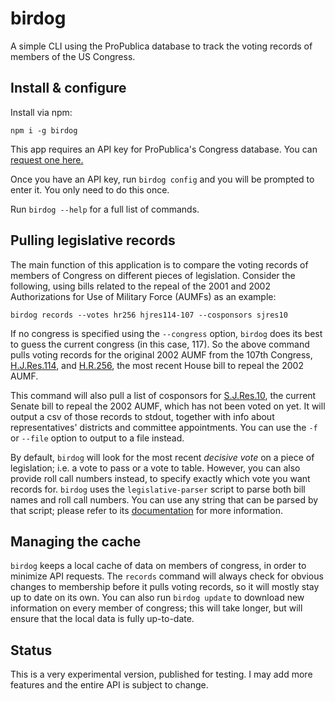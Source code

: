 # birdog

A simple CLI using the ProPublica database to track the voting records of members of the US Congress.

## Install &amp; configure

Install via npm:

```
npm i -g birdog
```

This app requires an API key for ProPublica's Congress database. You can [request one here.](https://www.propublica.org/datastore/api/propublica-congress-api)

Once you have an API key, run `birdog config` and you will be prompted to enter it. You only need to do this once.

Run `birdog --help` for a full list of commands.

## Pulling legislative records

The main function of this application is to compare the voting records of members of Congress on different pieces of legislation.
Consider the following, using bills related to the repeal of the 2001 and 2002 Authorizations for Use of Military Force (AUMFs) as an example:

```
birdog records --votes hr256 hjres114-107 --cosponsors sjres10
```

If no congress is specified using the `--congress` option, `birdog` does its best to guess the current congress (in this case, 117).
So the above command pulls voting records for the original 2002 AUMF from the 107th Congress, [H.J.Res.114](https://www.congress.gov/bill/107th-congress/house-joint-resolution/114),
and [H.R.256](https://www.congress.gov/bill/117th-congress/house-bill/256), the most recent House bill to repeal the 2002 AUMF.

This command will also pull a list of cosponsors for [S.J.Res.10](https://www.congress.gov/bill/117th-congress/senate-joint-resolution/10),
the current Senate bill to repeal the 2002 AUMF, which has not been voted on yet. It will output a csv of those records to stdout, together with info about representatives'
districts and committee appointments. You can use the `-f` or `--file` option to output to a file instead.

By default, `birdog` will look for the most recent _decisive vote_ on a piece of legislation; i.e. a vote to pass or a vote to table.
However, you can also provide roll call numbers instead, to specify exactly which vote you want records for. `birdog` uses the `legislative-parser`
script to parse both bill names and roll call numbers. You can use any string that can be parsed by that script;
please refer to its [documentation](https://www.npmjs.com/package/legislative-parser) for more information.

## Managing the cache

`birdog` keeps a local cache of data on members of congress, in order to minimize API requests. The `records` command will always check for obvious changes to membership before it pulls voting records, so it will mostly stay up to date on its own. You can also run `birdog update` to download new information on every member of congress; this will take longer, but will ensure that the local data is fully up-to-date.

## Status

This is a very experimental version, published for testing. I may add more features and the entire API is subject to change.

